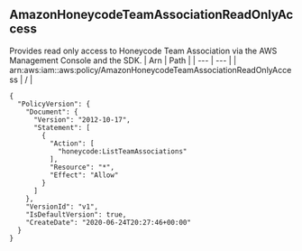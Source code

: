 
## AmazonHoneycodeTeamAssociationReadOnlyAccess
Provides read only access to Honeycode Team Association via the AWS Management Console and the SDK.
| Arn | Path |
| --- | --- |
| arn:aws:iam::aws:policy/AmazonHoneycodeTeamAssociationReadOnlyAccess | / |
```
{
  "PolicyVersion": {
    "Document": {
      "Version": "2012-10-17",
      "Statement": [
        {
          "Action": [
            "honeycode:ListTeamAssociations"
          ],
          "Resource": "*",
          "Effect": "Allow"
        }
      ]
    },
    "VersionId": "v1",
    "IsDefaultVersion": true,
    "CreateDate": "2020-06-24T20:27:46+00:00"
  }
}
```
